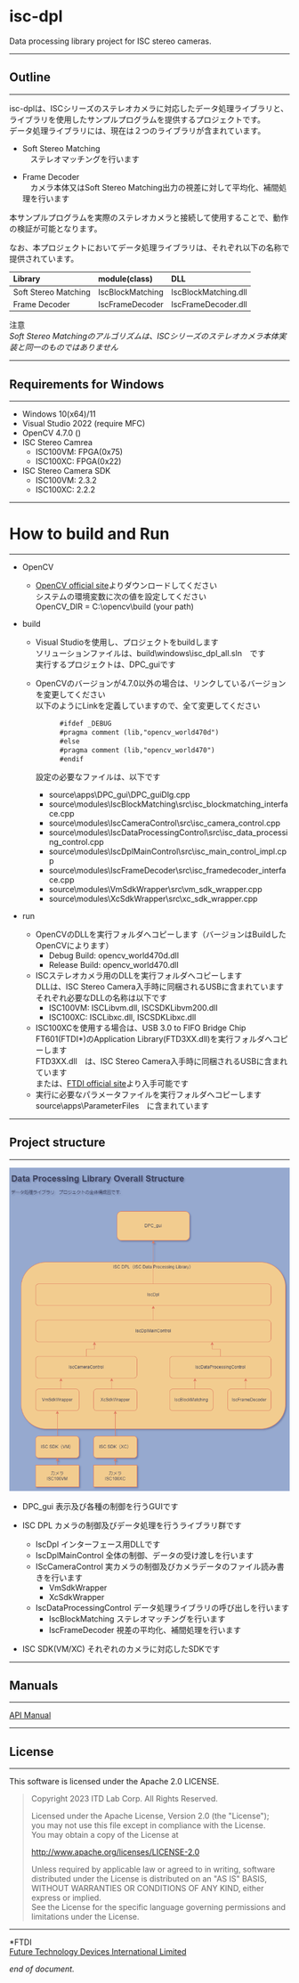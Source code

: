 # isc-dpl
Data processing library project for ISC stereo cameras.

****
## Outline 
****
isc-dplは、ISCシリーズのステレオカメラに対応したデータ処理ライブラリと、ライブラリを使用したサンプルプログラムを提供するプロジェクトです。  
データ処理ライブラリには、現在は２つのライブラリが含まれています。  

 - Soft Stereo Matching  
　ステレオマッチングを行います  

 - Frame Decoder  
　カメラ本体又はSoft Stereo Matching出力の視差に対して平均化、補間処理を行います  

本サンプルプログラムを実際のステレオカメラと接続して使用することで、動作の検証が可能となります。  

なお、本プロジェクトにおいてデータ処理ライブラリは、それぞれ以下の名称で提供されています。

| Library              | module(class)    | DLL                  |  
| :------------------- | :--------------- | :------------------- |  
| Soft Stereo Matching | IscBlockMatching | IscBlockMatching.dll |  
| Frame Decoder	       | IscFrameDecoder  | IscFrameDecoder.dll  |  
    
注意  
*Soft Stereo Matchingのアルゴリズムは、ISCシリーズのステレオカメラ本体実装と同一のものではありません*  

****
## Requirements for Windows  
****
- Windows 10(x64)/11  
- Visual Studio 2022 (require MFC)  
- OpenCV 4.7.0 ()  
- ISC Stereo Camrea  
    - ISC100VM: FPGA(0x75)  
    - ISC100XC: FPGA(0x22)  
- ISC Stereo Camera SDK
    - ISC100VM: 2.3.2
    - ISC100XC: 2.2.2

****
# How to build and Run  
****
- OpenCV  
    - [OpenCV official site](https://opencv.org/releases/)よりダウンロードしてください  
      システムの環境変数に次の値を設定してください  
      OpenCV_DIR = C:\opencv\build (your path)

- build  
    - Visual Studioを使用し、プロジェクトをbuildします  
      ソリューションファイルは、build\windows\isc_dpl_all.sln　です  
      実行するプロジェクトは、DPC_guiです  
    - OpenCVのバージョンが4.7.0以外の場合は、リンクしているバージョンを変更してください  
      以下のようにLinkを定義していますので、全て変更してください  
      ```
            #ifdef _DEBUG  
            #pragma comment (lib,"opencv_world470d")  
            #else  
            #pragma comment (lib,"opencv_world470")  
            #endif  
      ```  
    
      設定の必要なファイルは、以下です  
      - source\apps\DPC_gui\DPC_guiDlg.cpp  
      - source\modules\IscBlockMatching\src\isc_blockmatching_interface.cpp  
      - source\modules\IscCameraControl\src\isc_camera_control.cpp  
      - source\modules\IscDataProcessingControl\src\isc_data_processing_control.cpp  
      - source\modules\IscDplMainControl\src\isc_main_control_impl.cpp  
      - source\modules\IscFrameDecoder\src\isc_framedecoder_interface.cpp  
      - source\modules\VmSdkWrapper\src\vm_sdk_wrapper.cpp  
      - source\modules\XcSdkWrapper\src\xc_sdk_wrapper.cpp  


- run  
    - OpenCVのDLLを実行フォルダへコピーします（バージョンはBuildしたOpenCVによります）  
        - Debug Build: opencv_world470d.dll  
        - Release Build: opencv_world470.dll  
    - ISCステレオカメラ用のDLLを実行フォルダへコピーします  
      DLLは、ISC Stereo Camera入手時に同梱されるUSBに含まれています  
      それぞれ必要なDLLの名称は以下です
        - ISC100VM: ISCLibvm.dll, ISCSDKLibvm200.dll  
        - ISC100XC: ISCLibxc.dll, ISCSDKLibxc.dll
    - ISC100XCを使用する場合は、USB 3.0 to FIFO Bridge Chip FT601(FTDI*)のApplication Library(FTD3XX.dll)を実行フォルダへコピーします  
      FTD3XX.dll　は、ISC Stereo Camera入手時に同梱されるUSBに含まれています  
      または、[FTDI official site](https://ftdichip.com/drivers/d3xx-drivers/)より入手可能です  
    - 実行に必要なパラメータファイルを実行フォルダへコピーします  
      source\apps\ParameterFiles　に含まれています

****
## Project structure
****
![Diagram](./res/data_processing_lib-Overall-Structure.drawio.png)
- DPC_gui 表示及び各種の制御を行うGUIです  
    
- ISC DPL カメラの制御及びデータ処理を行うライブラリ群です  
    + IscDpl インターフェース用DLLです  
    + IscDplMainControl 全体の制御、データの受け渡しを行います  
    + IScCameraControl 実カメラの制御及びカメラデータのファイル読み書きを行います  
        + VmSdkWrapper  
        + XcSdkWrapper  
    + IscDataProcessingControl  データ処理ライブラリの呼び出しを行います
        + IscBlockMatching ステレオマッチングを行います  
        + IscFrameDecoder 視差の平均化、補間処理を行います  
    
- ISC SDK(VM/XC) それぞれのカメラに対応したSDKです  

****
## Manuals
****
[API Manual](https://itdlab.github.io/)  

****
## License  
****
This software is licensed under the Apache 2.0 LICENSE.

> Copyright 2023 ITD Lab Corp. All Rights Reserved.  
>    
> Licensed under the Apache License, Version 2.0 (the "License");  
> you may not use this file except in compliance with the License.  
> You may obtain a copy of the License at  
>    
> http://www.apache.org/licenses/LICENSE-2.0  
>    
> Unless required by applicable law or agreed to in writing, software  
> distributed under the License is distributed on an "AS IS" BASIS,  
> WITHOUT WARRANTIES OR CONDITIONS OF ANY KIND, either express or implied.  
> See the License for the specific language governing permissions and  
> limitations under the License.  
    
****  

*FTDI  
[Future Technology Devices International Limited](https://ftdichip.com/)

*end of document.*  
